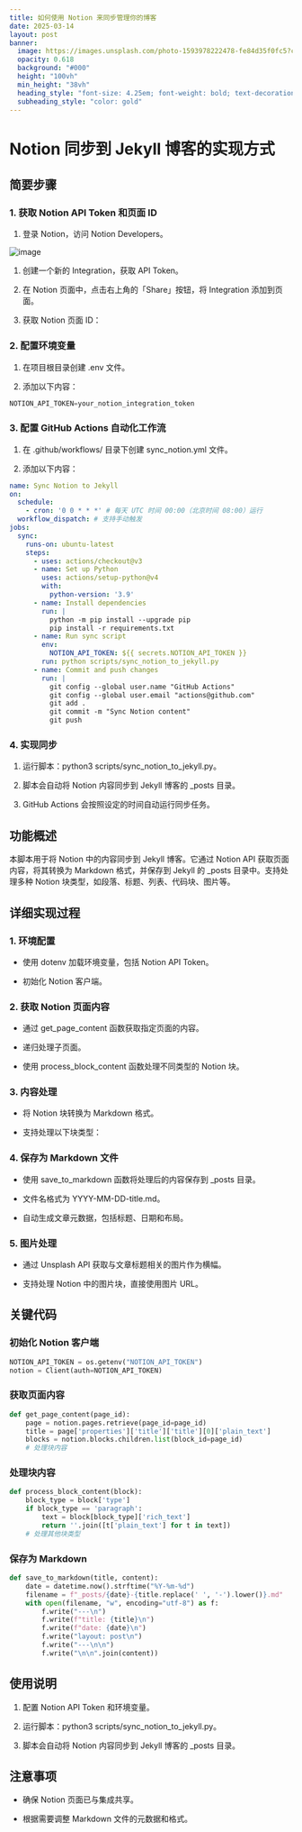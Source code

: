 ```yaml
---
title: 如何使用 Notion 来同步管理你的博客
date: 2025-03-14
layout: post
banner:
  image: https://images.unsplash.com/photo-1593978222478-fe84d35f0fc5?crop=entropy&cs=tinysrgb&fit=max&fm=jpg&ixid=M3w2OTIwMzJ8MHwxfHJhbmRvbXx8fHx8fHx8fDE3NDE5MjA5MDJ8&ixlib=rb-4.0.3&q=80&w=1080
  opacity: 0.618
  background: "#000"
  height: "100vh"
  min_height: "38vh"
  heading_style: "font-size: 4.25em; font-weight: bold; text-decoration: underline"
  subheading_style: "color: gold"
---
```


# Notion 同步到 Jekyll 博客的实现方式

## 简要步骤

### 1. 获取 Notion API Token 和页面 ID

1. 登录 Notion，访问 Notion Developers。

![image](https://prod-files-secure.s3.us-west-2.amazonaws.com/a7a0cc5a-89b9-4cda-8686-1fba0ca52f40/d19c1afe-dea5-4312-9333-786b0ba83054/image.png?X-Amz-Algorithm=AWS4-HMAC-SHA256&X-Amz-Content-Sha256=UNSIGNED-PAYLOAD&X-Amz-Credential=ASIAZI2LB4664S2NKYQY%2F20250314%2Fus-west-2%2Fs3%2Faws4_request&X-Amz-Date=20250314T025502Z&X-Amz-Expires=3600&X-Amz-Security-Token=IQoJb3JpZ2luX2VjEJv%2F%2F%2F%2F%2F%2F%2F%2F%2F%2FwEaCXVzLXdlc3QtMiJHMEUCIQD1S56SqdJOoknKDeS3u5BQbUlAaqgoUi91Q4593DXG0wIgHvbs9L6kiEJdbz7mxn5xkZKiz7F4SKBwKP4CC2vDcvEqiAQI5P%2F%2F%2F%2F%2F%2F%2F%2F%2F%2FARAAGgw2Mzc0MjMxODM4MDUiDMSFEvDWcZGhxtcBmircA9SqqWovq4t%2Bv6QV52eK67rdHxbETnXCdi76rnl2fcnV%2BrxpulZrCOhHAs%2FwwzC4h57h3OniXDsXhW%2F2irUToXNFZbS5vLIoKSOG8qE6LEm%2F9Bv6P55Zyv6xhUaHHy%2FR8awlnrKnRZyF25E%2BryaJKII0kJ%2Ft2uBcWpuUz99%2FjKk2NTpsm1yQHxCi%2Bg1KSRudSJMmr3uUBTvYIwkME411VqWO2oJtL%2F22VhB9KGuFSVQKgsXxBX5o6EPPJldXizKegF2MBZ9g2%2FIDK%2FlmmC7ekfsNz5RFyTOxFj%2Fr6veDNySfsADJCiPvNPcB%2BSEy6G33dT2AUFIqrEL6GTIOPi6xCLl8M%2BBfoYOMNlA2ClMzYSC1bX2bEZOuYnd2B4Dl6ViGKpvyn%2BpYLUMUzo3k5y8pn9oThd7R%2BEMQEK3i5QzS8mhlr%2BnjC6R0qH2khWByiG4J6Dm1LnSbuOw3oBj0mo7frU8s8bJxz2FYTi1IHa%2BICiLongTNGO1%2BTmYRd0p9v3Atlw0WWmcrNtCp6b7qO8ft5ae5U7cUdo%2B%2BFbt48%2BtzQ3w5PJC3jBHngkgpxzaA%2FFWAGvteFRPNRtpH99lJXXkkGTI5HS%2FmbF01eL0ZuPDQLYfLj%2FDnADKsnV%2Bao5gfMPmtzr4GOqUBhq%2F7S1pRXVYU2INc6OqEKi9UStsgfFw1O6pCHnDuAkLMru8jtmTBEdGiAJmmS1IY2eHamFEBBpFjMQ%2FOQOfKME43eCuGEFyZ3SBPEVQ1i6DMeZ2%2Fg9pUdxxqA4DNFYlRewAbn85lVq7muFDBgKAfPP%2BGFMS2Cn8yCMhmyCA2k41RW3KHKhAG5VtQH5CClb5wYM2YtceLNwogLcajDgtC551C0PRD&X-Amz-Signature=4730b3a8d2c013c6636f68039b3673e38701f4e113da8559fdb07748fc43d554&X-Amz-SignedHeaders=host&x-id=GetObject)

1. 创建一个新的 Integration，获取 API Token。

1. 在 Notion 页面中，点击右上角的「Share」按钮，将 Integration 添加到页面。

1. 获取 Notion 页面 ID：


### 2. 配置环境变量

1. 在项目根目录创建 .env 文件。

1. 添加以下内容：

```javascript
NOTION_API_TOKEN=your_notion_integration_token
```

### 3. 配置 GitHub Actions 自动化工作流

1. 在 .github/workflows/ 目录下创建 sync_notion.yml 文件。

1. 添加以下内容：

```yaml
name: Sync Notion to Jekyll
on:
  schedule:
    - cron: '0 0 * * *' # 每天 UTC 时间 00:00（北京时间 08:00）运行
  workflow_dispatch: # 支持手动触发
jobs:
  sync:
    runs-on: ubuntu-latest
    steps:
      - uses: actions/checkout@v3
      - name: Set up Python
        uses: actions/setup-python@v4
        with:
          python-version: '3.9'
      - name: Install dependencies
        run: |
          python -m pip install --upgrade pip
          pip install -r requirements.txt
      - name: Run sync script
        env:
          NOTION_API_TOKEN: ${{ secrets.NOTION_API_TOKEN }}
        run: python scripts/sync_notion_to_jekyll.py
      - name: Commit and push changes
        run: |
          git config --global user.name "GitHub Actions"
          git config --global user.email "actions@github.com"
          git add .
          git commit -m "Sync Notion content"
          git push
```

### 4. 实现同步

1. 运行脚本：python3 scripts/sync_notion_to_jekyll.py。

1. 脚本会自动将 Notion 内容同步到 Jekyll 博客的 _posts 目录。

1. GitHub Actions 会按照设定的时间自动运行同步任务。

## 功能概述

本脚本用于将 Notion 中的内容同步到 Jekyll 博客。它通过 Notion API 获取页面内容，将其转换为 Markdown 格式，并保存到 Jekyll 的 _posts 目录中。支持处理多种 Notion 块类型，如段落、标题、列表、代码块、图片等。

## 详细实现过程

### 1. 环境配置

- 使用 dotenv 加载环境变量，包括 Notion API Token。

- 初始化 Notion 客户端。

### 2. 获取 Notion 页面内容

- 通过 get_page_content 函数获取指定页面的内容。

- 递归处理子页面。

- 使用 process_block_content 函数处理不同类型的 Notion 块。

### 3. 内容处理

- 将 Notion 块转换为 Markdown 格式。

- 支持处理以下块类型：


### 4. 保存为 Markdown 文件

- 使用 save_to_markdown 函数将处理后的内容保存到 _posts 目录。

- 文件名格式为 YYYY-MM-DD-title.md。

- 自动生成文章元数据，包括标题、日期和布局。

### 5. 图片处理

- 通过 Unsplash API 获取与文章标题相关的图片作为横幅。

- 支持处理 Notion 中的图片块，直接使用图片 URL。

## 关键代码

### 初始化 Notion 客户端

```python
NOTION_API_TOKEN = os.getenv("NOTION_API_TOKEN")
notion = Client(auth=NOTION_API_TOKEN)
```

### 获取页面内容

```python
def get_page_content(page_id):
    page = notion.pages.retrieve(page_id=page_id)
    title = page['properties']['title']['title'][0]['plain_text']
    blocks = notion.blocks.children.list(block_id=page_id)
    # 处理块内容
```

### 处理块内容

```python
def process_block_content(block):
    block_type = block['type']
    if block_type == 'paragraph':
        text = block[block_type]['rich_text']
        return ''.join([t['plain_text'] for t in text])
    # 处理其他块类型
```

### 保存为 Markdown

```python
def save_to_markdown(title, content):
    date = datetime.now().strftime("%Y-%m-%d")
    filename = f"_posts/{date}-{title.replace(' ', '-').lower()}.md"
    with open(filename, "w", encoding="utf-8") as f:
        f.write("---\n")
        f.write(f"title: {title}\n")
        f.write(f"date: {date}\n")
        f.write("layout: post\n")
        f.write("---\n\n")
        f.write("\n\n".join(content))
```

## 使用说明

1. 配置 Notion API Token 和环境变量。

1. 运行脚本：python3 scripts/sync_notion_to_jekyll.py。

1. 脚本会自动将 Notion 内容同步到 Jekyll 博客的 _posts 目录。

## 注意事项

- 确保 Notion 页面已与集成共享。

- 根据需要调整 Markdown 文件的元数据和格式。